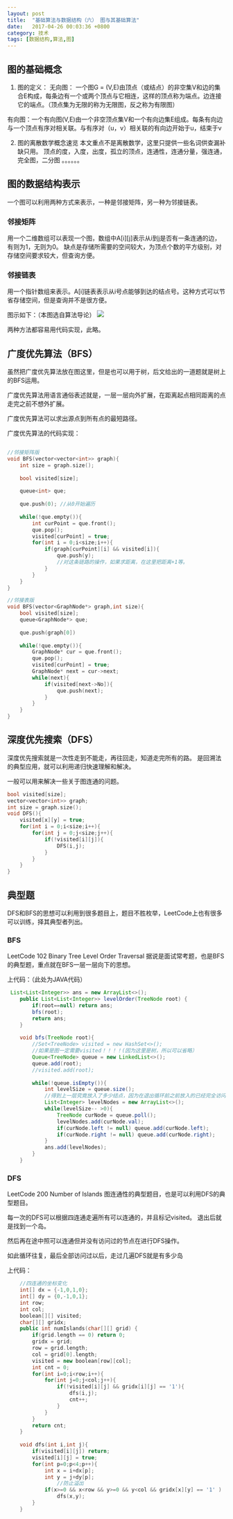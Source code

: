 ```yaml
---
layout: post
title:  "基础算法与数据结构（六） 图与其基础算法"
date:   2017-04-26 00:03:36 +0800
category: 技术
tags: [数据结构,算法,图]
---
```


## 图的基础概念
1. 图的定义：
无向图： 一个图G = (V,E)由顶点（或结点）的非空集V和边的集合E构成，每条边有一个或两个顶点与它相连，这样的顶点称为端点。边连接它的端点。（顶点集为无限的称为无限图，反之称为有限图）

有向图：一个有向图(V,E)由一个非空顶点集V和一个有向边集E组成。每条有向边与一个顶点有序对相关联。与有序对（u，v）相关联的有向边开始于u，结束于v

2. 图的离散数学概念速览
本文重点不是离散数学，这里只提供一些名词供查漏补缺只用。
顶点的度，入度，出度，孤立的顶点，连通性，连通分量，强连通，完全图，二分图     。。。。。。

## 图的数据结构表示
一个图可以利用两种方式来表示，一种是邻接矩阵，另一种为邻接链表。

### 邻接矩阵
用一个二维数组可以表现一个图，数组中A[i][j]表示从i到j是否有一条连通的边，有则为1，无则为0。	缺点是存储所需要的空间较大，为顶点个数的平方级别，对存储空间要求较大，但查询方便。

### 邻接链表
用一个指针数组来表示。A[i]链表表示从i号点能够到达的结点号。这种方式可以节省存储空间，但是查询并不是很方便。

图示如下：（本图选自算法导论）
![](/assets/img/blog/graph1.png)

两种方法都容易用代码实现，此略。

## 广度优先算法（BFS）
虽然把广度优先算法放在图这里，但是也可以用于树，后文给出的一道题就是树上的BFS运用。

广度优先算法用语言通俗表述就是，一层一层向外扩展，在距离起点相同距离的点走完之前不想外扩展。

广度优先算法可以求出源点到所有点的最短路径。

广度优先算法的代码实现：

```c++

//邻接矩阵版
void BFS(vector<vector<int>> graph){
	int size = graph.size();
	
	bool visited[size];
	
	queue<int> que;
	
	que.push(0); //从0开始遍历
	
	while(!que.empty()){
		int curPoint = que.front();
		que.pop();
		visited[curPoint] = true;
		for(int i = 0;i<size;i++){
			if(graph[curPoint][i] && visited[i]){
				que.push(y);
				//对这条链路的操作，如果求距离，在这里把距离+1等。
			}
		}
	}
}

//邻接表版
void BFS(vector<GraphNode*> graph,int size){
	bool visited[size];
	queue<GraphNode*> que;
	
	que.push(graph[0])
	
	while(!que.empty()){
		GraphNode* cur = que.front();
		que.pop();
		visited[curPoint] = true;
		GraphNode* next = cur->next;
		while(next){
			if(visited[next->No]){
				que.push(next);
			}
		}
	}
}
```

## 深度优先搜索（DFS）
深度优先搜索就是一次性走到不能走，再往回走，知道走完所有的路。
是回溯法的典型应用，就可以利用递归快速理解和解决。

一般可以用来解决一些关于图连通的问题。

```c++
bool visited[size];
vector<vector<int>> graph;
int size = graph.size();
void DFS(){
	visited[x][y] = true;
	for(int i = 0;i<size;i++){
		for(int j = 0;j<size;j++){
			if(!visited[i][j]){
				DFS(i,j);
			}
		}
	}
}
```


## 典型题
DFS和BFS的思想可以利用到很多题目上，题目不胜枚举，LeetCode上也有很多可以训练，择其典型者列出。

### BFS
LeetCode 102 Binary Tree Level Order Traversal
据说是面试常考题，也是BFS的典型题，重点就在BFS一层一层向下的思想。

上代码：（此处为JAVA代码）
```java
 List<List<Integer>> ans = new ArrayList<>();
    public List<List<Integer>> levelOrder(TreeNode root) {
        if(root==null) return ans;
        bfs(root);
        return ans;
    }
    
    void bfs(TreeNode root){
        //Set<TreeNode> visited = new HashSet<>();        
		//如果是图一定需要visited！！！！(因为这里是树，所以可以省略）
        Queue<TreeNode> queue = new LinkedList<>();
        queue.add(root);
        //visited.add(root);
        
        while(!queue.isEmpty()){
            int levelSize = queue.size();
			//得到上一层究竟放入了多少结点，因为在退出循环前之前放入的已经完全访问过，并且出队列。
            List<Integer> levelNodes = new ArrayList<>();
            while(levelSize-- >0){   
                TreeNode curNode = queue.poll();
                levelNodes.add(curNode.val);
                if(curNode.left != null) queue.add(curNode.left);
                if(curNode.right != null) queue.add(curNode.right);
            }
            ans.add(levelNodes);
        }
    }
```

### DFS
LeetCode 200 Number of Islands
图连通性的典型题目，也是可以利用DFS的典型题目。

每一次的DFS可以根据四连通走遍所有可以连通的，并且标记visited。
退出后就是找到一个岛。

然后再在途中照可以连通但并没有访问过的节点在进行DFS操作。

如此循环往复，最后全部访问过以后，走过几遍DFS就是有多少岛

上代码：

```c++
    //四连通的坐标变化
    int[] dx = {-1,0,1,0};
    int[] dy = {0,-1,0,1};
    int row;
    int col;
    boolean[][] visited;
    char[][] gridx;
    public int numIslands(char[][] grid) {
        if(grid.length == 0) return 0;
        gridx = grid;
        row = grid.length;
        col = grid[0].length;
        visited = new boolean[row][col];
        int cnt = 0;
        for(int i=0;i<row;i++){
            for(int j=0;j<col;j++){
                if(!visited[i][j] && gridx[i][j] == '1'){
                    dfs(i,j);
                    cnt++;
                }
            }
        }
        return cnt;
    }
    
    void dfs(int i,int j){
        if(visited[i][j]) return;
        visited[i][j] = true;
        for(int p=0;p<4;p++){
            int x = i+dx[p];
            int y = j+dy[p];
				//防止溢出
            if(x>=0 && x<row && y>=0 && y<col && gridx[x][y] == '1' )
                dfs(x,y);
        }
    }
```


